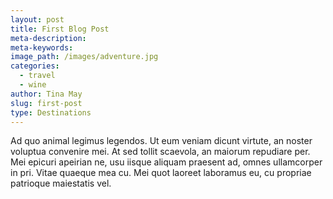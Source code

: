 ```yaml
---
layout: post
title: First Blog Post
meta-description:
meta-keywords:
image_path: /images/adventure.jpg
categories:
  - travel
  - wine
author: Tina May
slug: first-post
type: Destinations
---
```


Ad quo animal legimus legendos. Ut eum veniam dicunt virtute, an noster voluptua convenire mei. At sed tollit scaevola, an maiorum repudiare per. Mei epicuri apeirian ne, usu iisque aliquam praesent ad, omnes ullamcorper in pri. Vitae quaeque mea cu. Mei quot laoreet laboramus eu, cu propriae patrioque maiestatis vel.
